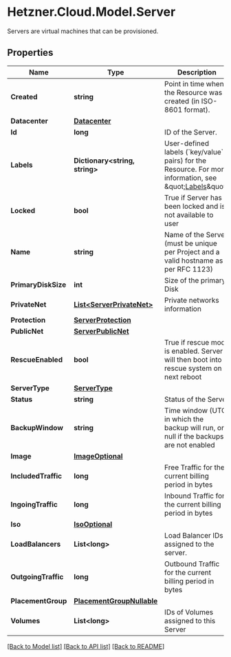 # Hetzner.Cloud.Model.Server
Servers are virtual machines that can be provisioned.

## Properties

Name | Type | Description | Notes
------------ | ------------- | ------------- | -------------
**Created** | **string** | Point in time when the Resource was created (in ISO-8601 format). | 
**Datacenter** | [**Datacenter**](Datacenter.md) |  | 
**Id** | **long** | ID of the Server. | 
**Labels** | **Dictionary&lt;string, string&gt;** | User-defined labels (&#x60;key/value&#x60; pairs) for the Resource. For more information, see \&quot;[Labels](#labels)\&quot;.  | 
**Locked** | **bool** | True if Server has been locked and is not available to user | 
**Name** | **string** | Name of the Server (must be unique per Project and a valid hostname as per RFC 1123) | 
**PrimaryDiskSize** | **int** | Size of the primary Disk | 
**PrivateNet** | [**List&lt;ServerPrivateNet&gt;**](ServerPrivateNet.md) | Private networks information | 
**Protection** | [**ServerProtection**](ServerProtection.md) |  | 
**PublicNet** | [**ServerPublicNet**](ServerPublicNet.md) |  | 
**RescueEnabled** | **bool** | True if rescue mode is enabled. Server will then boot into rescue system on next reboot | 
**ServerType** | [**ServerType**](ServerType.md) |  | 
**Status** | **string** | Status of the Server | 
**BackupWindow** | **string** | Time window (UTC) in which the backup will run, or null if the backups are not enabled | 
**Image** | [**ImageOptional**](ImageOptional.md) |  | 
**IncludedTraffic** | **long** | Free Traffic for the current billing period in bytes | 
**IngoingTraffic** | **long** | Inbound Traffic for the current billing period in bytes | 
**Iso** | [**IsoOptional**](IsoOptional.md) |  | 
**LoadBalancers** | **List&lt;long&gt;** | Load Balancer IDs assigned to the server. | [optional] 
**OutgoingTraffic** | **long** | Outbound Traffic for the current billing period in bytes | 
**PlacementGroup** | [**PlacementGroupNullable**](PlacementGroupNullable.md) |  | [optional] 
**Volumes** | **List&lt;long&gt;** | IDs of Volumes assigned to this Server | [optional] 

[[Back to Model list]](../../README.md#documentation-for-models) [[Back to API list]](../../README.md#documentation-for-api-endpoints) [[Back to README]](../../README.md)

